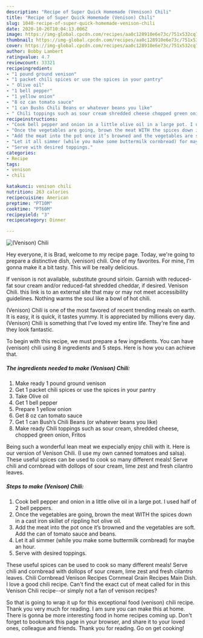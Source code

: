 ```yaml
---
description: "Recipe of Super Quick Homemade (Venison) Chili"
title: "Recipe of Super Quick Homemade (Venison) Chili"
slug: 1040-recipe-of-super-quick-homemade-venison-chili
date: 2020-10-26T10:04:13.006Z
image: https://img-global.cpcdn.com/recipes/aa0c128910e6e73c/751x532cq70/venison-chili-recipe-main-photo.jpg
thumbnail: https://img-global.cpcdn.com/recipes/aa0c128910e6e73c/751x532cq70/venison-chili-recipe-main-photo.jpg
cover: https://img-global.cpcdn.com/recipes/aa0c128910e6e73c/751x532cq70/venison-chili-recipe-main-photo.jpg
author: Bobby Lambert
ratingvalue: 4.7
reviewcount: 33321
recipeingredient:
- "1 pound ground venison"
- "1 packet chili spices or use the spices in your pantry"
- " Olive oil"
- "1 bell pepper"
- "1 yellow onion"
- "8 oz can tomato sauce"
- "1 can Bushs Chili Beans or whatever beans you like"
- " Chili toppings such as sour cream shredded cheese chopped green onion Fritos"
recipeinstructions:
- "Cook bell pepper and onion in a little olive oil in a large pot. I used half of 2 bell peppers."
- "Once the vegetables are going, brown the meat WITH the spices down in a cast iron skillet of rippling hot olive oil."
- "Add the meat into the pot once it’s browned and the vegetables are soft. Add the can of tomato sauce and beans."
- "Let it all simmer (while you make some buttermilk cornbread) for maybe an hour."
- "Serve with desired toppings."
categories:
- Recipe
tags:
- venison
- chili

katakunci: venison chili 
nutrition: 263 calories
recipecuisine: American
preptime: "PT10M"
cooktime: "PT60M"
recipeyield: "3"
recipecategory: Dinner

---
```



![(Venison) Chili](https://img-global.cpcdn.com/recipes/aa0c128910e6e73c/751x532cq70/venison-chili-recipe-main-photo.jpg)

Hey everyone, it is Brad, welcome to my recipe page. Today, we're going to prepare a distinctive dish, (venison) chili. One of my favorites. For mine, I'm gonna make it a bit tasty. This will be really delicious.

If venison is not available, substitute ground sirloin. Garnish with reduced-fat sour cream and/or reduced-fat shredded cheddar, if desired. Venison Chili. this link is to an external site that may or may not meet accessibility guidelines. Nothing warms the soul like a bowl of hot chili.

(Venison) Chili is one of the most favored of recent trending meals on earth. It is easy, it is quick, it tastes yummy. It is appreciated by millions every day. (Venison) Chili is something that I've loved my entire life. They're fine and they look fantastic.


To begin with this recipe, we must prepare a few ingredients. You can have (venison) chili using 8 ingredients and 5 steps. Here is how you can achieve that.

<!--inarticleads1-->

##### The ingredients needed to make (Venison) Chili:

1. Make ready 1 pound ground venison
1. Get 1 packet chili spices or use the spices in your pantry
1. Take  Olive oil
1. Get 1 bell pepper
1. Prepare 1 yellow onion
1. Get 8 oz can tomato sauce
1. Get 1 can Bush’s Chili Beans (or whatever beans you like)
1. Make ready  Chili toppings such as sour cream, shredded cheese, chopped green onion, Fritos


Being such a wonderful lean meat we expecially enjoy chili with it. Here is our version of Venison Chili. (I use my own canned tomatoes and salsa). These useful spices can be used to cook so many different meals! Serve chili and cornbread with dollops of sour cream, lime zest and fresh cilantro leaves. 

<!--inarticleads2-->

##### Steps to make (Venison) Chili:

1. Cook bell pepper and onion in a little olive oil in a large pot. I used half of 2 bell peppers.
1. Once the vegetables are going, brown the meat WITH the spices down in a cast iron skillet of rippling hot olive oil.
1. Add the meat into the pot once it’s browned and the vegetables are soft. Add the can of tomato sauce and beans.
1. Let it all simmer (while you make some buttermilk cornbread) for maybe an hour.
1. Serve with desired toppings.


These useful spices can be used to cook so many different meals! Serve chili and cornbread with dollops of sour cream, lime zest and fresh cilantro leaves. Chili Cornbread Venison Recipes Cornmeal Grain Recipes Main Dish. I love a good chili recipe. Can&#39;t find the exact cut of meat called for in this Venison Chili recipe--or simply not a fan of venison recipes? 

So that is going to wrap it up for this exceptional food (venison) chili recipe. Thank you very much for reading. I am sure you can make this at home. There is gonna be more interesting food in home recipes coming up. Don't forget to bookmark this page in your browser, and share it to your loved ones, colleague and friends. Thank you for reading. Go on get cooking!
